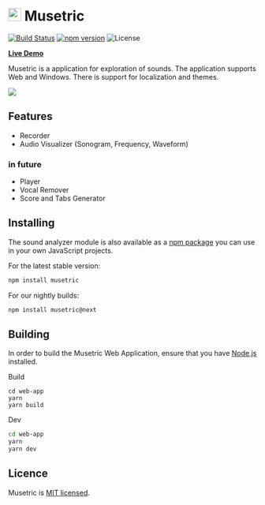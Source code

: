 # <img src="https://user-images.githubusercontent.com/7475599/87945559-1c49ec80-cacb-11ea-8f24-42c0738d1dcd.png" width="26" height="26"> Musetric

[![Build Status](https://dev.azure.com/popelenkow/musetric/_apis/build/status/musetric)](https://dev.azure.com/popelenkow/musetric/_build/latest?definitionId=1)
[![npm version](https://img.shields.io/npm/v/musetric)](https://www.npmjs.com/package/musetric)
![License](https://img.shields.io/github/license/popelenkow/musetric)

[**Live Demo**](https://popelenkow.github.io/Musetric)

Musetric is a application for exploration of sounds. The application supports Web and Windows. There is support for localization and themes.

<img src="https://user-images.githubusercontent.com/7475599/104832178-d75c1280-58c1-11eb-81a5-3164b90c48cf.png">

## Features

- Recorder
- Audio Visualizer (Sonogram, Frequency, Waveform)

### in future

- Player
- Vocal Remover
- Score and Tabs Generator

## Installing

The sound analyzer module is also available as a [npm package](https://www.npmjs.com/package/musetric) you can use in your own JavaScript projects.

For the latest stable version:

```bash
npm install musetric
```

For our nightly builds:

```bash
npm install musetric@next
```

## Building

In order to build the Musetric Web Application, ensure that you have [Node.js](https://nodejs.org/) installed.

Build
```
cd web-app
yarn
yarn build
```

Dev
```bash
cd web-app
yarn
yarn dev
```

## Licence

Musetric is [MIT licensed](licence.txt).
